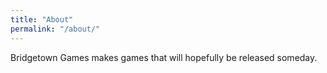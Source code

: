```yaml
---
title: "About"
permalink: "/about/"
---
```


Bridgetown Games makes games that will hopefully be released someday.